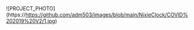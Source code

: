 ![PROJECT_PHOTO]
(https://https://github.com/adm503/images/blob/main/NixieClock/COVID%202019%20V2/1.jpg)<br>

